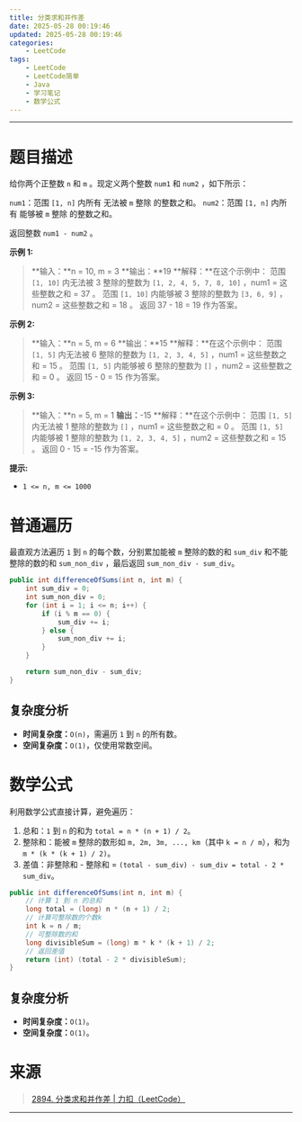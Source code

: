 ```yaml
---
title: 分类求和并作差
date: 2025-05-28 00:19:46
updated: 2025-05-28 00:19:46
categories:
    - LeetCode
tags:
    - LeetCode
    - LeetCode简单
    - Java
    - 学习笔记
    - 数学公式
---
```

---

# 题目描述

给你两个正整数 `n` 和 `m` 。现定义两个整数 `num1` 和 `num2` ，如下所示：

`num1`：范围 `[1, n]` 内所有 无法被 `m` 整除 的整数之和。
`num2`：范围 `[1, n]` 内所有 能够被 `m` 整除 的整数之和。

返回整数 `num1 - num2` 。

**示例 1:**
> **输入：**n = 10, m = 3
> **输出：**19
> **解释：**在这个示例中：
> 范围 `[1, 10]` 内无法被 3 整除的整数为 `[1, 2, 4, 5, 7, 8, 10]` ，num1 = 这些整数之和 = 37 。
> 范围 `[1, 10]` 内能够被 3 整除的整数为 `[3, 6, 9]` ，num2 = 这些整数之和 = 18 。
> 返回 37 - 18 = 19 作为答案。

**示例 2:**
> **输入：**n = 5, m = 6
> **输出：**15
> **解释：**在这个示例中：
> 范围 `[1, 5]` 内无法被 6 整除的整数为 `[1, 2, 3, 4, 5]` ，num1 = 这些整数之和 =  15 。
> 范围 `[1, 5]` 内能够被 6 整除的整数为 `[]` ，num2 = 这些整数之和 = 0 。
> 返回 15 - 0 = 15 作为答案。

**示例 3:**
> **输入：**n = 5, m = 1
> **输出：**-15
> **解释：**在这个示例中：
> 范围 `[1, 5]` 内无法被 1 整除的整数为 `[]` ，num1 = 这些整数之和 = 0 。 
> 范围 `[1, 5]` 内能够被 1 整除的整数为 `[1, 2, 3, 4, 5]` ，num2 = 这些整数之和 = 15 。
> 返回 0 - 15 = -15 作为答案。

**提示:**
* `1 <= n, m <= 1000`

<!-- more -->

# 普通遍历

最直观方法遍历 `1` 到 `n` 的每个数，分别累加能被 `m` 整除的数的和 `sum_div` 和不能整除的数的和 `sum_non_div` ，最后返回 `sum_non_div - sum_div`。

```java
public int differenceOfSums(int n, int m) {
    int sum_div = 0;
    int sum_non_div = 0;
    for (int i = 1; i <= n; i++) {
        if (i % m == 0) {
            sum_div += i;
        } else {
            sum_non_div += i;
        }
    }

    return sum_non_div - sum_div;
}
```

## 复杂度分析

* **时间复杂度：**`O(n)`，需遍历 `1` 到 `n` 的所有数。
* **空间复杂度：**`O(1)`，仅使用常数空间。

# 数学公式

利用数学公式直接计算，避免遍历：

1. 总和：`1` 到 `n` 的和为 `total = n * (n + 1) / 2`。
2. 整除和：能被 `m` 整除的数形如 `m, 2m, 3m, ..., km`（其中 `k = n / m`），和为 `m * (k * (k + 1) / 2)`。
3. 差值：非整除和 - 整除和 = `(total - sum_div) - sum_div = total - 2 * sum_div`。

```java
public int differenceOfSums(int n, int m) {
    // 计算 1 到 n 的总和
    long total = (long) n * (n + 1) / 2;
    // 计算可整除数的个数k
    int k = n / m;
    // 可整除数的和
    long divisibleSum = (long) m * k * (k + 1) / 2;
    // 返回差值
    return (int) (total - 2 * divisibleSum);
}
```

## 复杂度分析

* **时间复杂度：**`O(1)`。
* **空间复杂度：**`O(1)`。


# 来源

> [2894. 分类求和并作差 | 力扣（LeetCode）][1]

---

[1]: https://leetcode.cn/problems/divisible-and-non-divisible-sums-difference/description/ "2894. 分类求和并作差 | 力扣（LeetCode）"